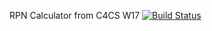 RPN Calculator from C4CS W17
[![Build Status](https://travis-ci.org/bteisman/c4cs-w17-rpn.svg?branch=master)](https://travis-ci.org/bteisman/c4cs-w17-rpn)
